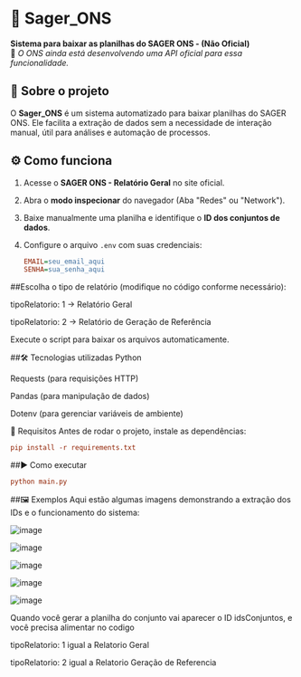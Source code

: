 # 🚀 Sager_ONS  

**Sistema para baixar as planilhas do SAGER ONS - (Não Oficial)**  
📢 *O ONS ainda está desenvolvendo uma API oficial para essa funcionalidade.*  

## 📌 Sobre o projeto  

O **Sager_ONS** é um sistema automatizado para baixar planilhas do SAGER ONS. Ele facilita a extração de dados sem a necessidade de interação manual, útil para análises e automação de processos.  

## ⚙️ Como funciona  

1. Acesse o **SAGER ONS - Relatório Geral** no site oficial.  
2. Abra o **modo inspecionar** do navegador (Aba "Redes" ou "Network").  
3. Baixe manualmente uma planilha e identifique o **ID dos conjuntos de dados**.  
4. Configure o arquivo `.env` com suas credenciais:  

   ```ini
   EMAIL=seu_email_aqui
   SENHA=sua_senha_aqui
    ```
##Escolha o tipo de relatório (modifique no código conforme necessário):

tipoRelatorio: 1 → Relatório Geral

tipoRelatorio: 2 → Relatório de Geração de Referência

Execute o script para baixar os arquivos automaticamente.

##🛠️ Tecnologias utilizadas
Python

Requests (para requisições HTTP)

Pandas (para manipulação de dados)

Dotenv (para gerenciar variáveis de ambiente)

📌 Requisitos
Antes de rodar o projeto, instale as dependências:

 ```ini
pip install -r requirements.txt
 ```
##▶️ Como executar
 ```ini
python main.py
 ```
##🖼 Exemplos
Aqui estão algumas imagens demonstrando a extração dos IDs e o funcionamento do sistema:




![image](https://github.com/user-attachments/assets/a0ae5e99-8567-46eb-b01a-fc1055022603)


![image](https://github.com/user-attachments/assets/8e0aa050-c12c-4e5c-a71f-92603e667812)


![image](https://github.com/user-attachments/assets/89eabf52-6fdf-4c7d-9a66-5749e25dea4f)



![image](https://github.com/user-attachments/assets/321476d8-095f-4ca3-b425-c60ba0db0dc0)



![image](https://github.com/user-attachments/assets/2285f643-3088-4ddb-bfaf-7b3710325619)

Quando você gerar a planilha do conjunto vai aparecer o ID idsConjuntos, e você precisa alimentar no codigo


tipoRelatorio: 1 igual a Relatorio Geral

tipoRelatorio: 2 igual a Relatorio Geração de Referencia




